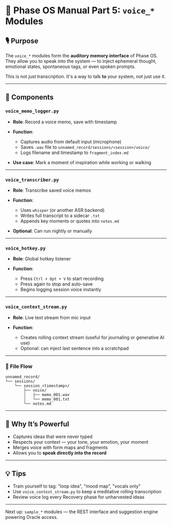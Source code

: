 # 📘 Phase OS Manual Part 5: `voice_*` Modules

## 🎙️ Purpose

The `voice_*` modules form the **auditory memory interface** of Phase OS. They allow you to speak into the system — to inject ephemeral thought, emotional states, spontaneous tags, or even spoken prompts.

This is not just transcription. It's a way to talk **to** your system, not just use it.

---

## 🧩 Components

### `voice_memo_logger.py`

* **Role**: Record a voice memo, save with timestamp
* **Function**:

  * Captures audio from default input (microphone)
  * Saves `.wav` file to `unnamed_record/sessions/<session>/voice/`
  * Logs filename and timestamp to `fragment_index.md`
* **Use case**: Mark a moment of inspiration while working or walking

---

### `voice_transcriber.py`

* **Role**: Transcribe saved voice memos
* **Function**:

  * Uses `whisper` (or another ASR backend)
  * Writes full transcript to a sidecar `.txt`
  * Appends key moments or quotes into `notes.md`
* **Optional**: Can run nightly or manually

---

### `voice_hotkey.py`

* **Role**: Global hotkey listener
* **Function**:

  * Press `Ctrl + Opt + V` to start recording
  * Press again to stop and auto-save
  * Begins logging session voice instantly

---

### `voice_context_stream.py`

* **Role**: Live text stream from mic input
* **Function**:

  * Creates rolling context stream (useful for journaling or generative AI use)
  * Optional: can inject last sentence into a scratchpad

---

### 📁 File Flow

```
unnamed_record/
└── sessions/
    └── session_<timestamp>/
        ├── voice/
        │   ├── memo_001.wav
        │   └── memo_001.txt
        └── notes.md
```

---

## 🧠 Why It’s Powerful

* Captures ideas that were never typed
* Respects your context — your tone, your emotion, your moment
* Merges voice with form maps and fragments
* Allows you to **speak directly into the record**

---

## 💡 Tips

* Train yourself to tag: "loop idea", "mood map", "vocals only"
* Use `voice_context_stream.py` to keep a meditative rolling transcription
* Review voice log every Recovery phase for unharvested ideas

---

Next up: `sample_*` modules — the REST interface and suggestion engine powering Oracle access.
